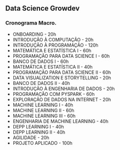 ## Data Science Growdev

### Cronograma Macro.

- ONBOARDING - 20h
- INTRODUÇÃO À COMPUTAÇÃO - 20h
- INTRODUÇÃO À PROGRAMAÇÃO - 120h
- MATEMÁTICA E ESTATÍSTICA I - 60h
- PROGRAMAÇÃO PARA DATA SCIENCE I - 60h
- BANCO DE DADOS I - 60h
- MATEMÁTICA E ESTATÍSTICA II - 40h 
- PROGRAMAÇÃO PARA DATA SCIENCE II - 60h
- DATA VISUALIZATION E STORYTELLING - 20h
- BANCO DE DADOS II - 40h
- INTRODUÇÃO À ENGENHARIA DE DADOS - 20h
- PROGRAMAÇÃO COM PYSPARK - 60h
- EXPLORAÇÃO DE DADOS NA INTERNET - 20h
- MACHINE LEARNING I - 40h
- MACHINE LEARNING II - 60h
- MACHINE LEARNING III - 60h
- ENGENHARIA DE MACHINE LEARNING - 40h
- DEPP LEARNING I - 40h
- DEPP LEARNING II - 40h
- AGILIDADE - 20h
- PROJETO APLICADO - 100h 
